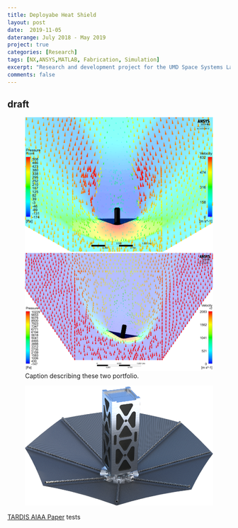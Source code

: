 ```yaml
---
title: Deployabe Heat Shield
layout: post
date:  2019-11-05
daterange: July 2018 - May 2019
project: true
categories: [Research]
tags: [NX,ANSYS,MATLAB, Fabrication, Simulation]
excerpt: "Research and development project for the UMD Space Systems Lab"
comments: false
---
```

## draft

<figure class="half">
    <a href="/portfolio/Heat_Shield/00deg.png"><img src="/portfolio/Heat_Shield/00deg.png"></a>
    <a href="/portfolio/Heat_Shield/10deg.png"><img src="/portfolio/Heat_Shield/10deg.png"></a>
    <figcaption>Caption describing these two portfolio.</figcaption>
</figure>

<figure>
	<a href="/portfolio/Heat_Shield/reentry_vehicle.png"><img src = "/portfolio/Heat_Shield/reentry_vehicle.png"></a>
</figure>



[TARDIS AIAA Paper](/portfolio/Heat_Shield/TARDIS_Paper.pdf)
tests
